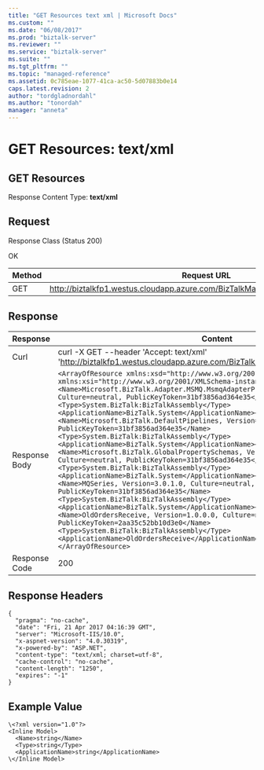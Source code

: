 ```yaml
---
title: "GET Resources text xml | Microsoft Docs"
ms.custom: ""
ms.date: "06/08/2017"
ms.prod: "biztalk-server"
ms.reviewer: ""
ms.service: "biztalk-server"
ms.suite: ""
ms.tgt_pltfrm: ""
ms.topic: "managed-reference"
ms.assetid: 0c785eae-1077-41ca-ac50-5d07883b0e14
caps.latest.revision: 2
author: "tordgladnordahl"
ms.author: "tonordah"
manager: "anneta"
---
```

# GET Resources: text/xml
## GET Resources

  Response Content Type: **text/xml**

Request
---
Response Class (Status 200)

OK

Method  | Request URL
------------- | -------------
GET  | http://biztalkfp1.westus.cloudapp.azure.com/BizTalkManagementService/Resources

Response
---

| Response | Content          |
| ------------- | ----------- |
| Curl | curl -X GET --header 'Accept: text/xml' 'http://biztalkfp1.westus.cloudapp.azure.com/BizTalkManagementService/Resources'|
| Response Body | `<ArrayOfResource xmlns:xsd="http://www.w3.org/2001/XMLSchema" xmlns:xsi="http://www.w3.org/2001/XMLSchema-instance"><Resource><Name>Microsoft.BizTalk.Adapter.MSMQ.MsmqAdapterProperties, Version=3.0.1.0, Culture=neutral, PublicKeyToken=31bf3856ad364e35</Name><Type>System.BizTalk:BizTalkAssembly</Type><ApplicationName>BizTalk.System</ApplicationName></Resource><Resource><Name>Microsoft.BizTalk.DefaultPipelines, Version=3.0.1.0, Culture=neutral, PublicKeyToken=31bf3856ad364e35</Name><Type>System.BizTalk:BizTalkAssembly</Type><ApplicationName>BizTalk.System</ApplicationName></Resource><Resource><Name>Microsoft.BizTalk.GlobalPropertySchemas, Version=3.0.1.0, Culture=neutral, PublicKeyToken=31bf3856ad364e35</Name><Type>System.BizTalk:BizTalkAssembly</Type><ApplicationName>BizTalk.System</ApplicationName></Resource><Resource><Name>MQSeries, Version=3.0.1.0, Culture=neutral, PublicKeyToken=31bf3856ad364e35</Name><Type>System.BizTalk:BizTalkAssembly</Type><ApplicationName>BizTalk.System</ApplicationName></Resource><Resource><Name>OldOrdersReceive, Version=1.0.0.0, Culture=neutral, PublicKeyToken=2aa35c52bb10d3e0</Name><Type>System.BizTalk:BizTalkAssembly</Type><ApplicationName>OldOrdersReceive</ApplicationName></Resource></ArrayOfResource>`|
| Response Code | 200|

Response Headers
---

```
{
  "pragma": "no-cache",
  "date": "Fri, 21 Apr 2017 04:16:39 GMT",
  "server": "Microsoft-IIS/10.0",
  "x-aspnet-version": "4.0.30319",
  "x-powered-by": "ASP.NET",
  "content-type": "text/xml; charset=utf-8",
  "cache-control": "no-cache",
  "content-length": "1250",
  "expires": "-1"
}
```

Example Value
---

```
\<?xml version="1.0"?>
<Inline Model>
  <Name>string</Name>
  <Type>string</Type>
  <ApplicationName>string</ApplicationName>
\</Inline Model>
```